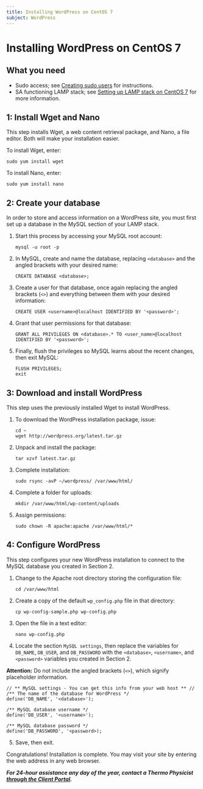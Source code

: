 ```yaml
---
title: Installing WordPress on CentOS 7
subject: WordPress
---
```


# Installing WordPress on CentOS 7

## What you need
* Sudo access; see [Creating sudo users](https://www.thermo.io/how-to/security/creating-sudo-users) for instructions.  
* SA functioning LAMP stack; see [Setting up LAMP stack on CentOS 7](https://www.thermo.io/how-to/web-servers/setting-up-lamp-stack-on-centos7) for more information.

## 1: Install Wget and Nano
This step installs Wget, a web content retrieval package, and Nano, a file editor. Both will make your installation easier.
 
To install Wget, enter:
```shell
sudo yum install wget
```
To install Nano, enter:
```shell
sudo yum install nano
```
## 2: Create your database
In order to store and access information on a WordPress site, you must first set up a database in the MySQL section of your LAMP stack. 
1. Start this process by accessing your MySQL root account:
   ```shell
   mysql -u root -p
   ```
2. In MySQL, create and name the database, replacing `<database>` and the angled brackets with your desired name: 
   ```shell
   CREATE DATABASE <database>;
   ```
3. Create a user for that database, once again replacing the angled brackets (`<>`) and everything between them with your desired information:
   ```shell
   CREATE USER <username>@localhost IDENTIFIED BY '<password>';
   ```
4. Grant that user permissions for that database:
   ```shell
   GRANT ALL PRIVILEGES ON <database>.* TO <user_name>@localhost IDENTIFIED BY '<password>';
   ```
5. Finally, flush the privileges so MySQL learns about the recent changes, then exit MySQL:
   ```shell
   FLUSH PRIVILEGES;
   exit
   ```
## 3: Download and install WordPress
This step uses the previously installed Wget to install WordPress.
1. To download the WordPress installation package, issue:
   ```shell
   cd ~
   wget http://wordpress.org/latest.tar.gz
   ```
2. Unpack and install the package:
   ```shell
   tar xzvf latest.tar.gz
   ```
3. Complete installation: 
   ```shell
   sudo rsync -avP ~/wordpress/ /var/www/html/
   ```
4. Complete a folder for uploads:
   ```shell
   mkdir /var/www/html/wp-content/uploads
   ```
5. Assign permissions: 
   ```shell
   sudo chown -R apache:apache /var/www/html/*
   ```
## 4: Configure WordPress
This step configures your new WordPress installation to connect to the MySQL database you created in Section 2.
1. Change to the Apache root directory storing the configuration file:
   ```shell
   cd /var/www/html
   ```
2. Create a copy of the default `wp_config.php` file in that directory:
   ```shell
   cp wp-config-sample.php wp-config.php
   ```
3. Open the file in a text editor:
   ```shell
   nano wp-config.php
   ```
4. Locate the section `MySQL settings`, then replace the variables for `DB_NAME`, `DB_USER`, and `DB_PASSWORD` with the `<database>`, `<username>`, and `<password>` variables you created in Section 2. 

**Attention:** Do not include the angled brackets (`<>`), which signify placeholder information.

   ```shell
   // ** MySQL settings - You can get this info from your web host ** //
   /** The name of the database for WordPress */
   define('DB_NAME', '<database>');

   /** MySQL database username */
   define('DB_USER', '<username>');

   /** MySQL database password */
   define('DB_PASSWORD', '<password>);
   ```
5. Save, then exit.

Congratulations! Installation is complete. You may visit your site by entering the web address in any web browser. 

**_For 24-hour assistance any day of the year, contact a Thermo Physicist [through the Client Portal](https://core.thermo.io/login/)._**
